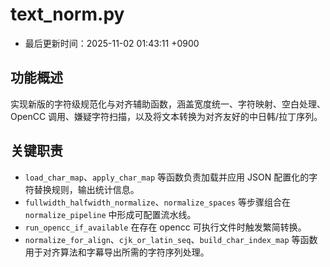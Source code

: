 # text_norm.py

- 最后更新时间：2025-11-02 01:43:11 +0900

## 功能概述
实现新版的字符级规范化与对齐辅助函数，涵盖宽度统一、字符映射、空白处理、OpenCC 调用、嫌疑字符扫描，以及将文本转换为对齐友好的中日韩/拉丁序列。

## 关键职责
- `load_char_map`、`apply_char_map` 等函数负责加载并应用 JSON 配置化的字符替换规则，输出统计信息。
- `fullwidth_halfwidth_normalize`、`normalize_spaces` 等步骤组合在 `normalize_pipeline` 中形成可配置流水线。
- `run_opencc_if_available` 在存在 opencc 可执行文件时触发繁简转换。
- `normalize_for_align`、`cjk_or_latin_seq`、`build_char_index_map` 等函数用于对齐算法和字幕导出所需的字符序列处理。
